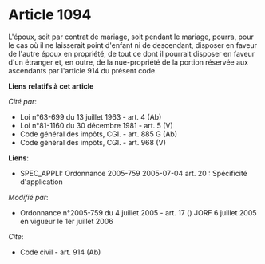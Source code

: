 # Article 1094

L'époux, soit par contrat de mariage, soit pendant le mariage, pourra, pour le cas où il ne laisserait point d'enfant ni de
descendant, disposer en faveur de l'autre époux en propriété, de tout ce dont il pourrait disposer en faveur d'un étranger
et, en outre, de la nue-propriété de la portion réservée aux ascendants par l'article 914 du présent code.

**Liens relatifs à cet article**

_Cité par_:

  - Loi n°63-699 du 13 juillet 1963 - art. 4 (Ab)
  - Loi n°81-1160 du 30 décembre 1981 - art. 5 (V)
  - Code général des impôts, CGI. - art. 885 G (Ab)
  - Code général des impôts, CGI. - art. 968 (V)

**Liens**:

  - SPEC_APPLI: Ordonnance 2005-759 2005-07-04 art. 20 : Spécificité d'application

_Modifié par_:

  - Ordonnance n°2005-759 du 4 juillet 2005 - art. 17 () JORF 6 juillet 2005 en vigueur le 1er juillet 2006

_Cite_:

  - Code civil - art. 914 (Ab)
